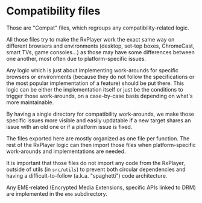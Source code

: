 # Compatibility files

Those are "Compat" files, which regroups any compatibility-related logic.

All those files try to make the RxPlayer work the exact same way on different browsers and
environments (desktop, set-top boxes, ChromeCast, smart TVs, game consoles...) as those
may have some differences between one another, most often due to platform-specific issues.

Any logic which is just about implementing work-arounds for specific browsers or
environments (because they do not follow the specifications or the most popular
implementation of a feature) should be put there. This logic can be either the
implementation itself or just be the conditions to trigger those work-arounds, on a
case-by-case basis depending on what's more maintainable.

By having a single directory for compatibility work-arounds, we make those specific issues
more visible and easily updatable if a new target shares an issue with an old one or if a
platform issue is fixed.

The files exported here are mostly organized as one file per function. The rest of the
RxPlayer logic can then import those files when platform-specific work-arounds and
implementations are needed.

It is important that those files do not import any code from the RxPlayer, outside of
utils (in `src/utils`) to prevent both circular dependencies and having a
difficult-to-follow (a.k.a. "spaghetti") code architecture.

Any EME-related (Encrypted Media Extensions, specific APIs linked to DRM) are implemented
in the `eme` subdirectory.
